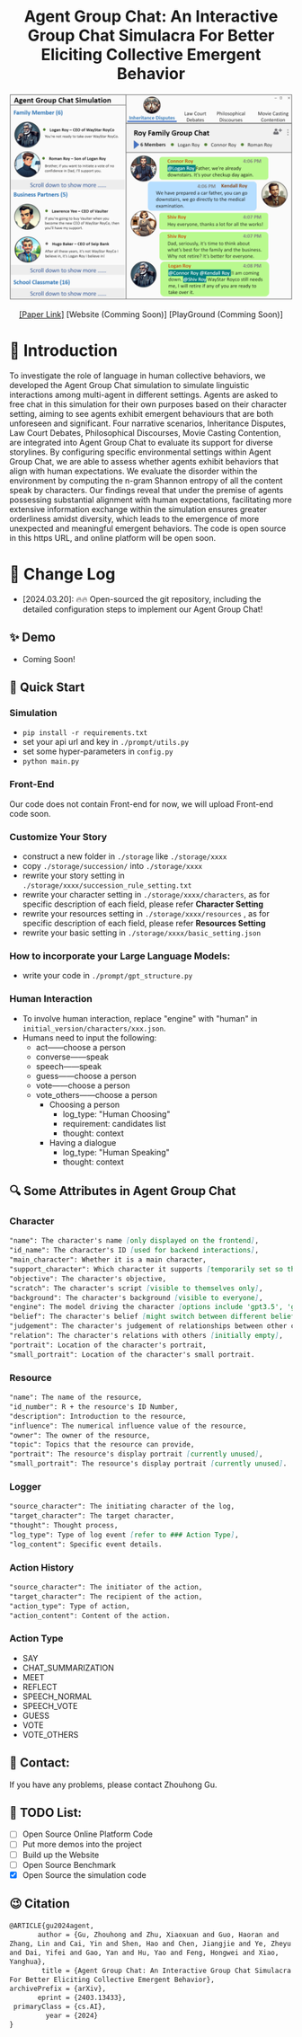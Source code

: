<h1 align="center">Agent Group Chat: An Interactive Group Chat Simulacra For Better Eliciting Collective Emergent Behavior</h1>

<img src="figures/headfigure.png">


<p align="center">
  <a href="https://arxiv.org/abs/2403.13433">[Paper Link]</a>
  <a>[Website (Comming Soon)]</a>
  <a>[PlayGround (Comming Soon)]</a>
</p>


<h1 align="left">🔆 Introduction</h1>

To investigate the role of language in human collective behaviors, we developed the Agent Group Chat simulation to simulate linguistic interactions among multi-agent in different settings. Agents are asked to free chat in this simulation for their own purposes based on their character setting, aiming to see agents exhibit emergent behaviours that are both unforeseen and significant. Four narrative scenarios, Inheritance Disputes, Law Court Debates, Philosophical Discourses, Movie Casting Contention, are integrated into Agent Group Chat to evaluate its support for diverse storylines. By configuring specific environmental settings within Agent Group Chat, we are able to assess whether agents exhibit behaviors that align with human expectations. We evaluate the disorder within the environment by computing the n-gram Shannon entropy of all the content speak by characters. Our findings reveal that under the premise of agents possessing substantial alignment with human expectations, facilitating more extensive information exchange within the simulation ensures greater orderliness amidst diversity, which leads to the emergence of more unexpected and meaningful emergent behaviors. The code is open source in this https URL, and online platform will be open soon.

<h1 align="left">📝 Change Log</h1>

- [2024.03.20]: 🔥🔥 Open-sourced the git repository, including the detailed configuration steps to implement our Agent Group Chat!


## ✨ Demo

- Coming Soon!

## 🚀 Quick Start

### Simulation
- `pip install -r requirements.txt`
- set your api url and key in `./prompt/utils.py`
- set some hyper-parameters in `config.py`
- `python main.py`
### Front-End
Our code does not contain Front-end for now, we will upload Front-end code soon.
### Customize Your Story
- construct a new folder in `./storage` like `./storage/xxxx` 
- copy `./storage/succession/` into `./storage/xxxx` 
- rewrite your story setting in `./storage/xxxx/succession_rule_setting.txt`
- rewrite your character setting in `./storage/xxxx/characters`, as for specific description of each field, please refer **Character Setting** 
- rewrite your resources setting in `./storage/xxxx/resources` , as for specific description of each field, please refer **Resources Setting** 
- rewrite your basic setting in `./storage/xxxx/basic_setting.json`
### How to incorporate your Large Language Models:
- write your code in `./prompt/gpt_structure.py`

### Human Interaction
- To involve human interaction, replace "engine" with "human" in `initial_version/characters/xxx.json`.
- Humans need to input the following:
  - act——choose a person 
  - converse——speak
  - speech——speak
  - guess——choose a person 
  - vote——choose a person 
  - vote_others——choose a person 
    - Choosing a person 
      - log_type: "Human Choosing"
      - requirement: candidates list 
      - thought: context
    - Having a dialogue 
      - log_type: "Human Speaking"
      - thought: context


## 🔍 Some Attributes in Agent Group Chat

### Character
```markdown
"name": The character's name [only displayed on the frontend],
"id_name": The character's ID [used for backend interactions],
"main_character": Whether it is a main character,
"support_character": Which character it supports [temporarily set so that main characters do not support others],
"objective": The character's objective,
"scratch": The character's script [visible to themselves only],
"background": The character's background [visible to everyone],
"engine": The model driving the character [options include 'gpt3.5', 'gpt4', 'human', 'glm-3-turbo', 'glm-4', 'hunyuan-chatpro', 'hunyuan-chatstd', or model parameters from huggingface (like 'THUDM/chatglm3-6b-32k')],
"belief": The character's belief [might switch between different beliefs],
"judgement": The character's judgement of relationships between other characters [not implemented yet],
"relation": The character's relations with others [initially empty],
"portrait": Location of the character's portrait,
"small_portrait": Location of the character's small portrait.

```

### Resource
```markdown
"name": The name of the resource,
"id_number": R + the resource's ID Number,
"description": Introduction to the resource,
"influence": The numerical influence value of the resource,
"owner": The owner of the resource,
"topic": Topics that the resource can provide,
"portrait": The resource's display portrait [currently unused],
"small_portrait": The resource's display portrait [currently unused].
```


### Logger
```markdown
"source_character": The initiating character of the log,
"target_character": The target character,
"thought": Thought process,
"log_type": Type of log event [refer to ### Action Type],
"log_content": Specific event details.
```

### Action History
```markdown
"source_character": The initiator of the action,
"target_character": The recipient of the action,
"action_type": Type of action,
"action_content": Content of the action.
```

### Action Type
- SAY
- CHAT_SUMMARIZATION
- MEET
- REFLECT
- SPEECH_NORMAL
- SPEECH_VOTE
- GUESS
- VOTE
- VOTE_OTHERS

## 📱 Contact:

If you have any problems, please contact <a src="zhgu22@m.fudan.edu.cn">Zhouhong Gu</a>.

## 📖 TODO List:

- [ ] Open Source Online Platform Code
- [ ] Put more demos into the project
- [ ] Build up the Website
- [ ] Open Source Benchmark
- [x] Open Source the simulation code

## 😉 Citation

```
@ARTICLE{gu2024agent,
       author = {Gu, Zhouhong and Zhu, Xiaoxuan and Guo, Haoran and Zhang, Lin and Cai, Yin and Shen, Hao and Chen, Jiangjie and Ye, Zheyu and Dai, Yifei and Gao, Yan and Hu, Yao and Feng, Hongwei and Xiao, Yanghua},
        title = {Agent Group Chat: An Interactive Group Chat Simulacra For Better Eliciting Collective Emergent Behavior},
archivePrefix = {arXiv},
       eprint = {2403.13433},
 primaryClass = {cs.AI}, 
         year = {2024}
}

```
